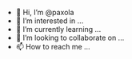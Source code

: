 - 👋 Hi, I’m @paxola
- 👀 I’m interested in ...
- 🌱 I’m currently learning ...
- 💞️ I’m looking to collaborate on ...
- 📫 How to reach me ...

<!---
paxola/paxola is a ✨ special ✨ repository because its `README.md` (this file) appears on your GitHub profile.
You can click the Preview link to take a look at your changes.
--->
